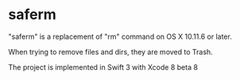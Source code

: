 # saferm
"saferm" is a replacement of "rm" command on OS X 10.11.6 or later.

When trying to remove files and dirs, they are moved to Trash.

The project is implemented in Swift 3 with Xcode 8 beta 8
